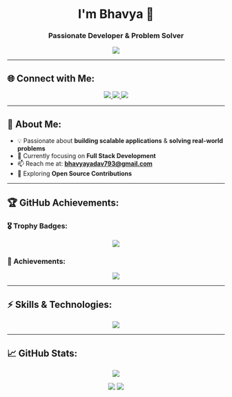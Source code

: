 <h1 align="center">I'm Bhavya 👋</h1>
<h3 align="center">Passionate Developer & Problem Solver</h3>

<p align="center">
  <img src="https://readme-typing-svg.herokuapp.com?font=Fira+Code&duration=3000&pause=1000&color=F7C41C&center=true&vCenter=true&width=500&lines=Full-Stack+Developer;Open-Source+Contributor;Problem+Solver;Lifelong+Learner;Coding+Enthusiast" />
</p>

---

## 🌐 Connect with Me:
<p align="center">
  <a href="https://www.linkedin.com/in/bbhavyadav">
    <img src="https://img.shields.io/badge/LinkedIn-%230A66C2.svg?style=for-the-badge&logo=linkedin&logoColor=white" />
  </a>
  <a href="https://www.instagram.com/bbhavyadav?igsh=Y2Z6ZHU1N28yNmRk">
    <img src="https://img.shields.io/badge/Instagram-%23E4405F.svg?style=for-the-badge&logo=instagram&logoColor=white" />
  </a>
  <a href="https://leetcode.com/bbhavyadav">
    <img src="https://img.shields.io/badge/LeetCode-%23FFA116.svg?style=for-the-badge&logo=leetcode&logoColor=white" />
  </a>
</p>

---

## 🚀 About Me:
- 💡 Passionate about **building scalable applications** & **solving real-world problems**  
- 🎯 Currently focusing on **Full Stack Development**  
- 📫 Reach me at: **bhavyayadav793@gmail.com**  
- 🚀 Exploring **Open Source Contributions**  

---

## 🏆 GitHub Achievements:
### 🎖 Trophy Badges:
<p align="center">
  <img src="https://github-profile-trophy.vercel.app/?username=bhav2006&theme=monokai&column=6&no-frame=true&margin-w=10" />
</p>

### 🌟 Achievements:
<p align="center">
  <img src="https://github-profile-achievements.vercel.app/api?username=bhav2006" />
</p>

---

## ⚡ Skills & Technologies:
<p align="center">
  <img src="https://skillicons.dev/icons?i=c,cpp,js,react,nodejs,mongodb,express,html,css,linux" />
</p>

---

## 📈 GitHub Stats:
<p align="center">
  <img src="https://github-readme-streak-stats.herokuapp.com/?user=bhav2006&theme=dark&hide_border=false" />
</p>

<p align="center">
  <img src="https://github-readme-stats.vercel.app/api?username=bhav2006&show_icons=true&theme=dark" />
  <img src="https://github-readme-stats.vercel.app/api/top-langs/?username=bhav2006&layout=compact&theme=dark" />
</p>
